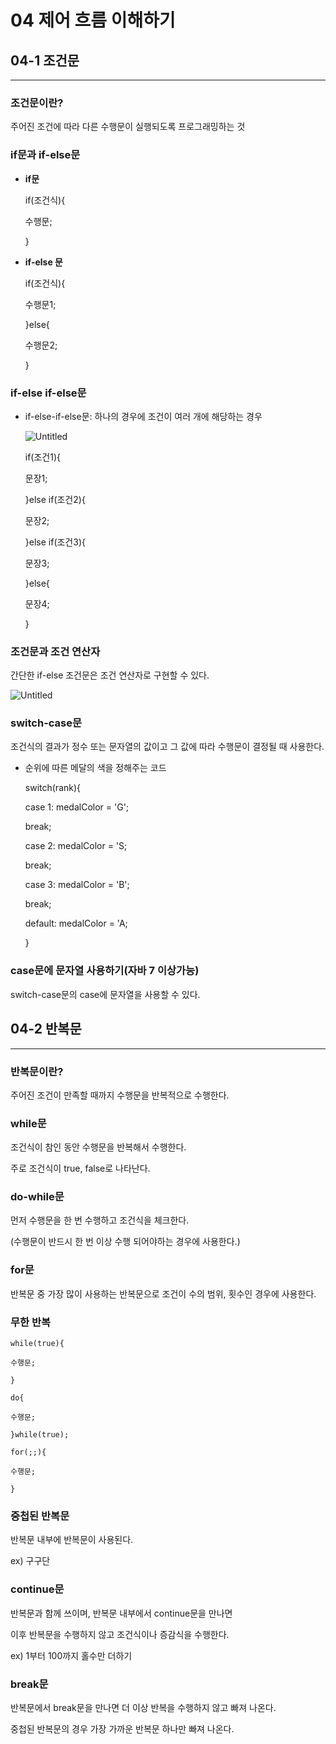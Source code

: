 # 04 제어 흐름 이해하기

## 04-1 조건문
---
### 조건문이란?

주어진 조건에 따라 다른 수행문이 실행되도록 프로그래밍하는 것

### if문과 if-else문

- **if문**

	if(조건식){
	
	수행문;
	
	}

- **if-else 문**

	if(조건식){
	
	수행문1;
	
	}else{
	
	수행문2;
	
	}
### if-else if-else문

- if-else-if-else문: 하나의 경우에 조건이 여러 개에 해당하는 경우

   ![Untitled](https://user-images.githubusercontent.com/59382707/130347814-11f3b1af-b1c5-4d0c-9350-c62cd986719c.png)

	if(조건1){
	
	문장1;
	
	}else if(조건2){
	
	문장2;
	
	}else if(조건3){
	
	문장3;
	
	}else{
	
	문장4;
	
	}

### 조건문과 조건 연산자

간단한 if-else 조건문은 조건 연산자로 구현할 수 있다.

![Untitled](https://user-images.githubusercontent.com/59382707/130347866-45bec698-b4ef-485d-b406-f7f79aea9491.png)

### switch-case문

조건식의 결과가 정수 또는 문자열의 값이고 그 값에 따라 수행문이 결정될 때 사용한다.

- 순위에 따른 메달의 색을 정해주는 코드

	switch(rank){
	
	case 1: medalColor = 'G';
	
	break;
	
	case 2: medalColor = 'S;
	
	break;
	
	case 3: medalColor = 'B';
	
	break;
	
	default: medalColor = 'A;
	
	}

### case문에 문자열 사용하기(자바 7 이상가능)

switch-case문의 case에 문자열을 사용할 수 있다.

## 04-2 반복문
---
### 반복문이란?

주어진 조건이 만족할 때까지 수행문을 반복적으로 수행한다.

### while문

조건식이 참인 동안 수행문을 반복해서 수행한다.

주로 조건식이 true, false로 나타난다.

### do-while문

먼저 수행문을 한 번 수행하고 조건식을 체크한다.

(수행문이 반드시 한 번 이상 수행 되어야하는 경우에 사용한다.)

### for문

반복문 중 가장 많이 사용하는 반복문으로 조건이 수의 범위, 횟수인 경우에 사용한다.

### 무한 반복

	while(true){
	
	수행문;
	
	}
	
	do{
	
	수행문;
	
	}while(true);
	
	for(;;){
	
	수행문;
	
	}
	
### 중첩된 반복문

반복문 내부에 반복문이 사용된다.

ex) 구구단

### continue문

반복문과 함께 쓰이며, 반복문 내부에서 continue문을 만나면

이후 반복문을 수행하지 않고 조건식이나 증감식을 수행한다.

ex) 1부터 100까지 홀수만 더하기

### break문

반복문에서 break문을 만나면 더 이상 반복을 수행하지 않고 빠져 나온다.

중첩된 반복문의 경우 가장 가까운 반복문 하나만 빠져 나온다.